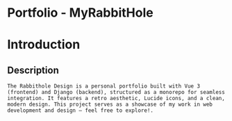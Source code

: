# Portfolio - MyRabbitHole

# Introduction 
## Description 
```
The Rabbithole Design is a personal portfolio built with Vue 3 (frontend) and Django (backend), structured as a monorepo for seamless integration. It features a retro aesthetic, Lucide icons, and a clean, modern design. This project serves as a showcase of my work in web development and design — feel free to explore!.
```